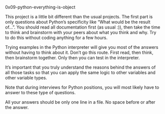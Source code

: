 0x09-python-everything-is-object

This project is a little bit different than the usual projects.
The first part is only questions about Python’s specificity like
“What would be the result of…”.
You should read all documentation first (as usual :)),
then take the time to think and brainstorm with your peers about 
what you think and why. Try to do this without coding anything for a few hours.

Trying examples in the Python interpreter will give you most of the answers
without having to think about it. Don’t go this route. First read, then think,
then brainstorm together. Only then you can test in the interpreter.

It’s important that you truly understand the reasons behind the answers of
all those tasks so that you can apply the same logic to other variables and
other variable types.

Note that during interviews for Python positions,
you will most likely have to answer to these type of questions.

All your answers should be only one line in a file. No space before
or after the answer.
